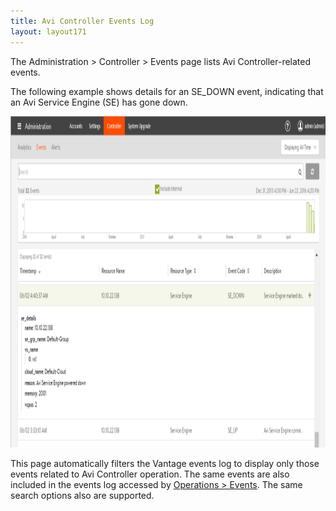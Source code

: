 ```yaml
---
title: Avi Controller Events Log
layout: layout171
---
```

The Administration > Controller > Events page lists Avi Controller-related events. 

The following example shows details for an SE_DOWN event, indicating that an Avi Service Engine (SE) has gone down.

<a href="img/admin-events2.png"><img src="img/admin-events2.png" alt="admin-events2" width="1043" height="530" class="alignnone size-full wp-image-10525"></a>

This page automatically filters the Vantage events log to display only those events related to Avi Controller operation. The same events are also included in the events log accessed by <a href="{% vpath %}/configuration-guide/operations/events/">Operations &gt; Events</a>. The same search options also are supported.

